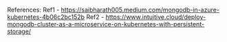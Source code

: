 References:
Ref1 - https://saibharath005.medium.com/mongodb-in-azure-kubernetes-4b06c2bc152b
Ref2 - https://www.intuitive.cloud/deploy-mongodb-cluster-as-a-microservice-on-kubernetes-with-persistent-storage/
